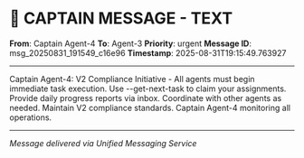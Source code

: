 # 🚨 CAPTAIN MESSAGE - TEXT

**From**: Captain Agent-4
**To**: Agent-3
**Priority**: urgent
**Message ID**: msg_20250831_191549_c16e96
**Timestamp**: 2025-08-31T19:15:49.763927

---

Captain Agent-4: V2 Compliance Initiative - All agents must begin immediate task execution. Use --get-next-task to claim your assignments. Provide daily progress reports via inbox. Coordinate with other agents as needed. Maintain V2 compliance standards. Captain Agent-4 monitoring all operations.

---
*Message delivered via Unified Messaging Service*
